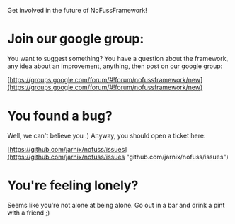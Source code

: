 Get involved in the future of NoFussFramework!

# Join our google group:

You want to suggest something? You have a question about the framework, any idea about an improvement, anything, then post on our google group:

[https://groups.google.com/forum/#!forum/nofussframework/new](https://groups.google.com/forum/#!forum/nofussframework/new)

# You found a bug?

Well, we can't believe you :) Anyway, you should open a ticket here:
	
[https://github.com/jarnix/nofuss/issues](https://github.com/jarnix/nofuss/issues "github.com/jarnix/nofuss/issues")

# You're feeling lonely?

Seems like you're not alone at being alone. Go out in a bar and drink a pint with a friend ;)